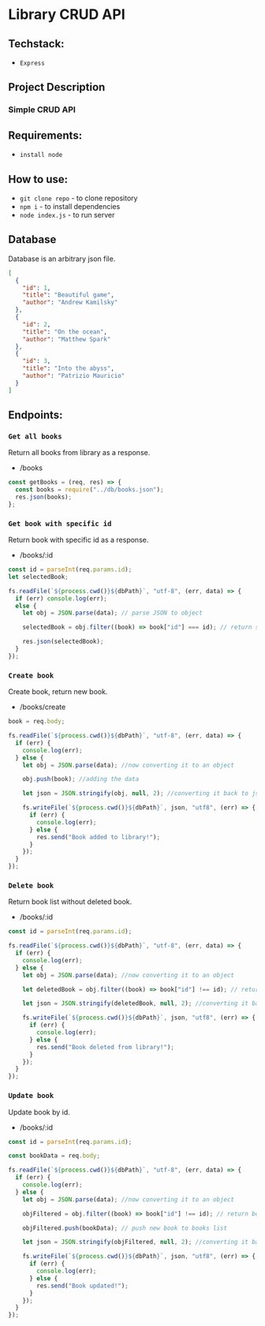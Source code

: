 # Library CRUD API

## Techstack:

- `Express`

## Project Description

### Simple CRUD API

## Requirements:

- `install node`

## How to use:

- `git clone repo` - to clone repository
- `npm i` - to install dependencies
- `node index.js` - to run server

## Database

Database is an arbitrary json file.

```json
[
  {
    "id": 1,
    "title": "Beautiful game",
    "author": "Andrew Kamilsky"
  },
  {
    "id": 2,
    "title": "On the ocean",
    "author": "Matthew Spark"
  },
  {
    "id": 3,
    "title": "Into the abyss",
    "author": "Patrizio Mauricio"
  }
]
```

## Endpoints:

### `Get all books`

Return all books from library as a response.

- /books

```javascript
const getBooks = (req, res) => {
  const books = require("../db/books.json");
  res.json(books);
};
```

### `Get book with specific id`

Return book with specific id as a response.

- /books/:id

```javascript
const id = parseInt(req.params.id);
let selectedBook;

fs.readFile(`${process.cwd()}${dbPath}`, "utf-8", (err, data) => {
  if (err) console.log(err);
  else {
    let obj = JSON.parse(data); // parse JSON to object

    selectedBook = obj.filter((book) => book["id"] === id); // return specific book

    res.json(selectedBook);
  }
});
```

### `Create book`

Create book, return new book.

- /books/create

```javascript
book = req.body;

fs.readFile(`${process.cwd()}${dbPath}`, "utf-8", (err, data) => {
  if (err) {
    console.log(err);
  } else {
    let obj = JSON.parse(data); //now converting it to an object

    obj.push(book); //adding the data

    let json = JSON.stringify(obj, null, 2); //converting it back to json

    fs.writeFile(`${process.cwd()}${dbPath}`, json, "utf8", (err) => {
      if (err) {
        console.log(err);
      } else {
        res.send("Book added to library!");
      }
    });
  }
});
```

### `Delete book`

Return book list without deleted book.

- /books/:id

```javascript
const id = parseInt(req.params.id);

fs.readFile(`${process.cwd()}${dbPath}`, "utf-8", (err, data) => {
  if (err) {
    console.log(err);
  } else {
    let obj = JSON.parse(data); //now converting it to an object

    let deletedBook = obj.filter((book) => book["id"] !== id); // return array without element with id passed as a parameter

    let json = JSON.stringify(deletedBook, null, 2); //converting it back to json

    fs.writeFile(`${process.cwd()}${dbPath}`, json, "utf8", (err) => {
      if (err) {
        console.log(err);
      } else {
        res.send("Book deleted from library!");
      }
    });
  }
});
```

### `Update book`

Update book by id.

- /books/:id

```javascript
const id = parseInt(req.params.id);

const bookData = req.body;

fs.readFile(`${process.cwd()}${dbPath}`, "utf-8", (err, data) => {
  if (err) {
    console.log(err);
  } else {
    let obj = JSON.parse(data); //now converting it to an object

    objFiltered = obj.filter((book) => book["id"] !== id); // return books without one with id passed as a param

    objFiltered.push(bookData); // push new book to books list

    let json = JSON.stringify(objFiltered, null, 2); //converting it back to json

    fs.writeFile(`${process.cwd()}${dbPath}`, json, "utf8", (err) => {
      if (err) {
        console.log(err);
      } else {
        res.send("Book updated!");
      }
    });
  }
});
```
